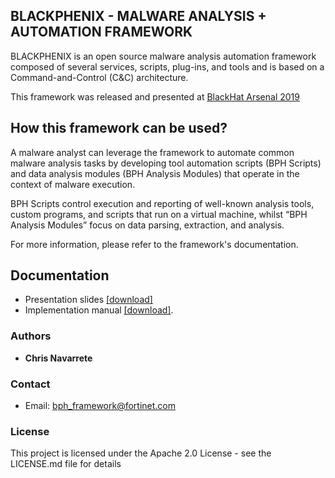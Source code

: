 
## BLACKPHENIX - MALWARE ANALYSIS + AUTOMATION FRAMEWORK

BLACKPHENIX is an open source malware analysis automation framework composed of several services, scripts, plug-ins, and tools and is based on a Command-and-Control (C&C) architecture.

This framework was released and presented at <a href="https://www.blackhat.com/us-19/arsenal/schedule/#blackphenix-malware-analysis--automation-framework-16941" target="_blank">BlackHat Arsenal 2019</a> 

## How this framework can be used?
A malware analyst can leverage the framework to automate common malware analysis tasks by developing tool automation scripts (BPH Scripts) and data analysis modules (BPH Analysis Modules) that operate in the context of malware execution.

BPH Scripts control execution and reporting of well-known analysis tools, custom programs, and scripts that run on a virtual machine, whilst “BPH Analysis Modules” focus on data parsing, extraction, and analysis.

For more information, please refer to the framework's documentation.


## Documentation
* Presentation slides  [[download]](docs/BH19_BLACKPHENIX_CHRISNAVARRETE.pdf)
* Implementation manual [[download]](docs/BPH_IMPLEMENTATION_MANUAL.pdf).

### Authors
- **Chris Navarrete**

### Contact
- Email: <a href="mailto:bph_framework@fortinet.com" target="_blank">bph_framework@fortinet.com</a>

### License
This project is licensed under the Apache 2.0 License - see the LICENSE.md file for details
